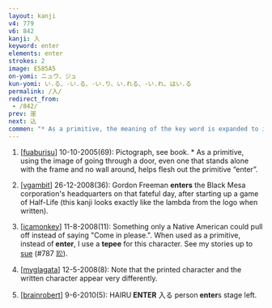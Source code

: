 ```yaml
---
layout: kanji
v4: 779
v6: 842
kanji: 入
keyword: enter
elements: enter
strokes: 2
image: E585A5
on-yomi: ニュウ、ジュ
kun-yomi: い.る、-い.る、-い.り、い.れる、-い.れ、はい.る
permalink: /入/
redirect_from:
 - /842/
prev: 崖
next: 込
commen: "* As a primitive, the meaning of the key word is expanded to include: <i>to go in</i>, <i>to put in</i>, <i>to come in</i>, and the like. It generally appears atop its relative primitive, where, unlike the element for <i>umbrella</i>, the two strokes do not touch each other, making it virtually the same as the kanji for <i>eight</i>. When it appears in any other position, however, it retains its original form."
---
```


1) [<a href="http://kanji.koohii.com/profile/fuaburisu">fuaburisu</a>] 10-10-2005(69): Pictograph, see book. * As a primitive, using the image of going through a door, even one that stands alone with the frame and no wall around, helps flesh out the primitive “enter”.

2) [<a href="http://kanji.koohii.com/profile/vgambit">vgambit</a>] 26-12-2008(36): Gordon Freeman <strong>enters</strong> the Black Mesa corporation&#039;s headquarters on that fateful day, after starting up a game of Half-Life (this kanji looks exactly like the lambda from the logo when written).

3) [<a href="http://kanji.koohii.com/profile/icamonkey">icamonkey</a>] 11-8-2008(11): Something only a Native American could pull off instead of saying &quot;Come in please.&quot;. When used as a primitive, instead of<strong> enter</strong>, I use a <strong>tepee</strong> for this character. See my stories up to <a href="../v4/787.html">sue</a> (#787 訟).

4) [<a href="http://kanji.koohii.com/profile/myglagata">myglagata</a>] 12-5-2008(8): Note that the printed character and the written character appear very differently.

5) [<a href="http://kanji.koohii.com/profile/brainrobert">brainrobert</a>] 9-6-2010(5): HAIRU<strong> ENTER</strong> 入る person<strong> enter</strong>s stage left.

